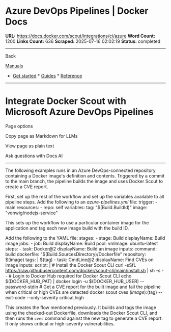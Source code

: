 # Azure DevOps Pipelines | Docker Docs

**URL:** https://docs.docker.com/scout/integrations/ci/azure
**Word Count:** 1200
**Links Count:** 636
**Scraped:** 2025-07-16 02:02:19
**Status:** completed

---

Back

[Manuals](https://docs.docker.com/manuals/)

  * [Get started](https://docs.docker.com/get-started/)   * [Guides](https://docs.docker.com/guides/)   * [Reference](https://docs.docker.com/reference/)

* * *

# Integrate Docker Scout with Microsoft Azure DevOps Pipelines

Page options

Copy page as Markdown for LLMs

View page as plain text

Ask questions with Docs AI

* * *

The following examples runs in an Azure DevOps-connected repository containing a Docker image's definition and contents. Triggered by a commit to the main branch, the pipeline builds the image and uses Docker Scout to create a CVE report.

First, set up the rest of the workflow and set up the variables available to all pipeline steps. Add the following to an _azure-pipelines.yml_ file:               trigger:       - main          resources:       - repo: self          variables:       tag: "$(Build.BuildId)"       image: "vonwig/nodejs-service"

This sets up the workflow to use a particular container image for the application and tag each new image build with the build ID.

Add the following to the YAML file:               stages:       - stage: Build         displayName: Build image         jobs:           - job: Build             displayName: Build             pool:               vmImage: ubuntu-latest             steps:               - task: Docker@2                 displayName: Build an image                 inputs:                   command: build                   dockerfile: "$(Build.SourcesDirectory)/Dockerfile"                   repository: $(image)                   tags: |                     $(tag)               - task: CmdLine@2                 displayName: Find CVEs on image                 inputs:                   script: |                     # Install the Docker Scout CLI                     curl -sSfL https://raw.githubusercontent.com/docker/scout-cli/main/install.sh | sh -s --                     # Login to Docker Hub required for Docker Scout CLI                     echo $(DOCKER_HUB_PAT) | docker login -u $(DOCKER_HUB_USER) --password-stdin                     # Get a CVE report for the built image and fail the pipeline when critical or high CVEs are detected                     docker scout cves $(image):$(tag) --exit-code --only-severity critical,high

This creates the flow mentioned previously. It builds and tags the image using the checked-out Dockerfile, downloads the Docker Scout CLI, and then runs the `cves` command against the new tag to generate a CVE report. It only shows critical or high-severity vulnerabilities.